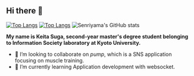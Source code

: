 ## Hi there 👋

[![Top Langs](https://your-vercel-app-url.vercel.app/api/top-langs/?username=Senriyama&layout=compact&theme=dark&count_private=true)](https://github.com/anuraghazra/github-readme-stats)
[![Top Langs](https://github-readme-stats.vercel.app/api/top-langs/?username=Senriyama&layout=compact&theme=dark)](https://github.com/anuraghazra/github-readme-stats)
![Senriyama's GitHub stats](https://github-readme-stats.vercel.app/api?username=Senriyama&show_icons=true&theme=merko)

**My name is Keita Suga, second-year master's degree student belonging to Information Society laboratory at Kyoto University.**

- 👯 I’m looking to collaborate on *pump*, which is a SNS application focusing on muscle training.
- 🌱 I’m currently learning Application development with websocket.
<!--
**Senriyama/Senriyama** is a ✨ _special_ ✨ repository because its `README.md` (this file) appears on your GitHub profile.

Here are some ideas to get you started:

- 🔭 I’m currently working on ...
- 🌱 I’m currently learning ...
- 👯 I’m looking to collaborate on ...
- 🤔 I’m looking for help with ...
- 💬 Ask me about ...
- 📫 How to reach me: ...
- 😄 Pronouns: ...
- ⚡ Fun fact: ...
-->
